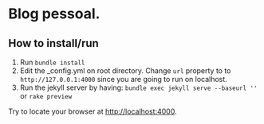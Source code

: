 # Blog pessoal.

## How to install/run

1. Run `bundle install`
2. Edit the _config.yml on root directory. Change `url` property to to 
`http://127.0.0.1:4000` since you are going to run on localhost.
3. Run the jekyll server by having: `bundle exec jekyll serve --baseurl ''` or `rake preview`   

Try to locate your browser at [http://localhost:4000](http://localhost:4000).